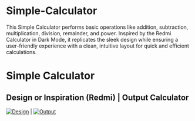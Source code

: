 # Simple-Calculator
This Simple Calculator performs basic operations like addition, subtraction, multiplication, division, remainder, and power. Inspired by the Redmi Calculator in Dark Mode, it replicates the sleek design while ensuring a user-friendly experience with a clean, intuitive layout for quick and efficient calculations.

# Simple Calculator

## Design or Inspiration (Redmi)            |            Output Calculator

[![Design](https://i.ibb.co/JmDmx37/d6aa9304-9c0b-49e9-b532-73456188a39e.jpg)](https://i.ibb.co/JmDmx37/d6aa9304-9c0b-49e9-b532-73456188a39e.jpg)            |            [![Output](https://i.ibb.co/ZmFhV72/Screenshot-2024-08-23-144301-removebg-preview.png)](https://i.ibb.co/ZmFhV72/Screenshot-2024-08-23-144301-removebg-preview.png)

